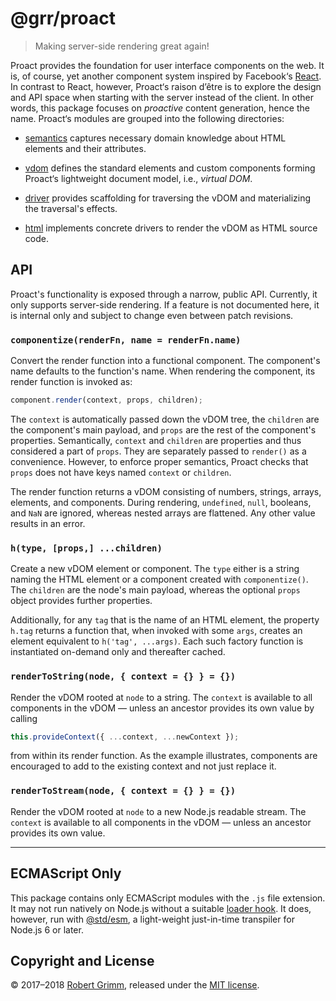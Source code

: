 # @grr/proact

> Making server-side rendering great again!

Proact provides the foundation for user interface components on the web. It is,
of course, yet another component system inspired by Facebook‘s
[React](https://reactjs.org). In contrast to React, however, Proact‘s raison
d’être is to explore the design and API space when starting with the server
instead of the client. In other words, this package focuses on _proactive_
content generation, hence the name. Proact‘s modules are grouped into the
following directories:

  * [semantics](semantics) captures necessary domain knowledge about HTML
    elements and their attributes.

  * [vdom](vdom) defines the standard elements and custom components forming
    Proact‘s lightweight document model, i.e., _virtual DOM_.

  * [driver](driver) provides scaffolding for traversing the vDOM and
    materializing the traversal's effects.

  * [html](html) implements concrete drivers to render the vDOM as HTML source
    code.

## API

Proact's functionality is exposed through a narrow, public API. Currently, it
only supports server-side rendering. If a feature is not documented here, it is
internal only and subject to change even between patch revisions.

### `componentize(renderFn, name = renderFn.name)`

Convert the render function into a functional component. The component's name
defaults to the function's name. When rendering the component, its render
function is invoked as:

```javascript
component.render(context, props, children);
```

The `context` is automatically passed down the vDOM tree, the `children` are the
component's main payload, and `props` are the rest of the component's
properties. Semantically, `context` and `children` are properties and thus
considered a part of `props`. They are separately passed to `render()` as a
convenience. However, to enforce proper semantics, Proact checks that `props`
does not have keys named `context` or `children`.

The render function returns a vDOM consisting of numbers, strings, arrays,
elements, and components. During rendering, `undefined`, `null`, booleans, and
`NaN` are ignored, whereas nested arrays are flattened. Any other value results
in an error.

### `h(type, [props,] ...children)`

Create a new vDOM element or component. The `type` either is a string naming the
HTML element or a component created with `componentize()`. The `children` are
the node's main payload, whereas the optional `props` object provides further
properties.

Additionally, for any `tag` that is the name of an HTML element, the property
`h.tag` returns a function that, when invoked with some `args`, creates an
element equivalent to `h('tag', ...args)`. Each such factory function is
instantiated on-demand only and thereafter cached.

### `renderToString(node, { context = {} } = {})`

Render the vDOM rooted at `node` to a string. The `context` is available to all
components in the vDOM — unless an ancestor provides its own value by calling

```javascript
this.provideContext({ ...context, ...newContext });
```

from within its render function. As the example illustrates, components are
encouraged to add to the existing context and not just replace it.

### `renderToStream(node, { context = {} } = {})`

Render the vDOM rooted at `node` to a new Node.js readable stream. The `context`
is available to all components in the vDOM — unless an ancestor provides its own
value.

--------------------------------------------------------------------------------

## ECMAScript Only

This package contains only ECMAScript modules with the `.js` file extension. It
may not run natively on Node.js without a suitable [loader
hook](https://nodejs.org/dist/latest-v9.x/docs/api/esm.html#esm_loader_hooks).
It does, however, run with [@std/esm](https://github.com/standard-things/esm),
a light-weight just-in-time transpiler for Node.js 6 or later.

## Copyright and License

© 2017–2018 [Robert Grimm](http://apparebit.com), released under the [MIT
license](LICENSE).
